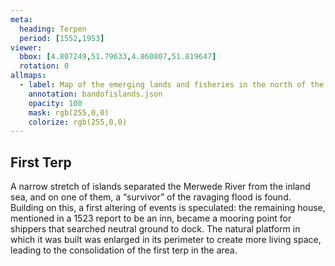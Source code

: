```yaml
---
meta:
  heading: Terpen
  period: [1552,1953]
viewer:
  bbox: [4.807249,51.79633,4.860807,51.819647]
  rotation: 0
allmaps:
  - label: Map of the emerging lands and fisheries in the north of the Zuidhollandschen Waard, 16th century. 1680 x 420 mm. Wikimedia Commons.
    annotation: bandofislands.json
    opacity: 100
    mask: rgb(255,0,0)
    colorize: rgb(255,0,0)
---
```


## First Terp

A narrow stretch of islands separated the Merwede River from the inland sea, and on one of them, a “survivor” of the ravaging flood is found. Building on this, a first altering of events is speculated: the remaining house, mentioned in a 1523 report to be an inn, became a mooring point for shippers that searched neutral ground to dock. The natural platform in which it was built was enlarged in its perimeter to create more living space, leading to the consolidation of the first terp in the area.

